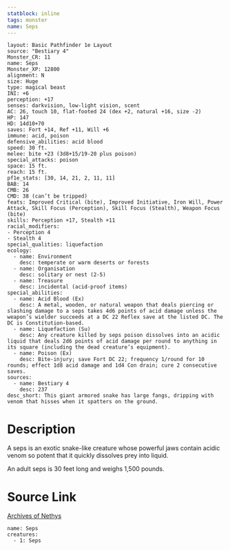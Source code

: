 ```yaml
---
statblock: inline
tags: monster
name: Seps
---
```

```statblock
layout: Basic Pathfinder 1e Layout
source: "Bestiary 4"
Monster_CR: 11
name: Seps
Monster_XP: 12800
alignment: N
size: Huge
type: magical beast
INI: +6
perception: +17
senses: darkvision, low-light vision, scent
AC: 26, touch 10, flat-footed 24 (dex +2, natural +16, size -2)
HP: 147
HD: 14d10+70
saves: Fort +14, Ref +11, Will +6
immune: acid, poison
defensive_abilities: acid blood
speed: 30 ft.
melee: bite +23 (3d8+15/19-20 plus poison)
special_attacks: poison
space: 15 ft.
reach: 15 ft.
pf1e_stats: [30, 14, 21, 2, 11, 11]
BAB: 14
CMB: 26
CMD: 38 (can’t be tripped)
feats: Improved Critical (bite), Improved Initiative, Iron Will, Power Attack, Skill Focus (Perception), Skill Focus (Stealth), Weapon Focus (bite)
skills: Perception +17, Stealth +11
racial_modifiers:
- Perception 4
- Stealth 4
special_qualities: liquefaction
ecology:
  - name: Environment
    desc: temperate or warm deserts or forests
  - name: Organisation
    desc: solitary or nest (2-5)
  - name: Treasure
    desc: incidental (acid-proof items)
special_abilities:
  - name: Acid Blood (Ex)
    desc: A metal, wooden, or natural weapon that deals piercing or slashing damage to a seps takes 4d6 points of acid damage unless the weapon’s wielder succeeds at a DC 22 Reflex save at the listed DC. The DC is Constitution-based.
  - name: Liquefaction (Su)
    desc: Any creature killed by seps poison dissolves into an acidic liquid that deals 2d6 points of acid damage per round to anything in its square (including the dead creature’s equipment).
  - name: Poison (Ex)
    desc: Bite-injury; save Fort DC 22; frequency 1/round for 10 rounds; effect 1d8 acid damage and 1d4 Con drain; cure 2 consecutive saves.
sources:
  - name: Bestiary 4
    desc: 237
desc_short: This giant armored snake has large fangs, dripping with venom that hisses when it spatters on the ground.
```
# Description
A seps is an exotic snake-like creature whose powerful jaws contain acidic venom so potent that it quickly dissolves prey into liquid.

An adult seps is 30 feet long and weighs 1,500 pounds.
# Source Link
[Archives of Nethys](https://aonprd.com/MonsterDisplay.aspx?ItemName=Seps)
```encounter-table
name: Seps
creatures:
  - 1: Seps
```
